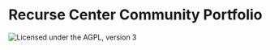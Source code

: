 # Recurse Center Community Portfolio

![Licensed under the AGPL, version 3](https://img.shields.io/badge/license-AGPL3-blue.svg)
